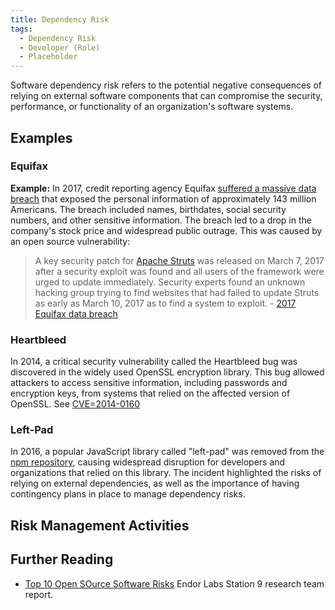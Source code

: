 ```yaml
---
title: Dependency Risk
tags:
  - Dependency Risk
  - Developer (Role)
  - Placeholder
---
```


<BoxOut title="Softeware Dependency Risk" image="/img/bok/risks/dependency-risk.png">

Software dependency risk refers to the potential negative consequences of relying on external software components that can compromise the security, performance, or functionality of an organization's software systems.


</BoxOut>

## Examples

### Equifax

**Example:** In 2017, credit reporting agency Equifax [suffered a massive data breach](https://en.wikipedia.org/wiki/2017_Equifax_data_breach) that exposed the personal information of approximately 143 million Americans. The breach included names, birthdates, social security numbers, and other sensitive information. The breach led to a drop in the company's stock price and widespread public outrage.  This was caused by an open source vulnerability:

> A key security patch for [Apache Struts](https://en.wikipedia.org/wiki/2017_Equifax_data_breach) was released on March 7, 2017 after a security exploit was found and all users of the framework were urged to update immediately.  Security experts found an unknown hacking group trying to find websites that had failed to update Struts as early as March 10, 2017 as to find a system to exploit. - [2017 Equifax data breach](https://en.wikipedia.org/wiki/2017_Equifax_data_breach)

### Heartbleed

In 2014, a critical security vulnerability called the Heartbleed bug was discovered in the widely used OpenSSL encryption library. This bug allowed attackers to access sensitive information, including passwords and encryption keys, from systems that relied on the affected version of OpenSSL.  See [CVE=2014-0160](https://www.cve.org/CVERecord?id=CVE-2014-0160)

### Left-Pad

In 2016, a popular JavaScript library called "left-pad" was removed from the [npm repository](https://en.wikipedia.org/wiki/Npm_(software)), causing widespread disruption for developers and organizations that relied on this library. The incident highlighted the risks of relying on external dependencies, as well as the importance of having contingency plans in place to manage dependency risks.

## Risk Management Activities

<BokTagList tag="Dependency Risk" filter="Activities" />

## Further Reading

- [Top 10 Open SOurce Software Risks](https://www.endorlabs.com/blog/introducing-the-top-10-open-source-software-oss-risks) Endor Labs Station 9 research team report.
